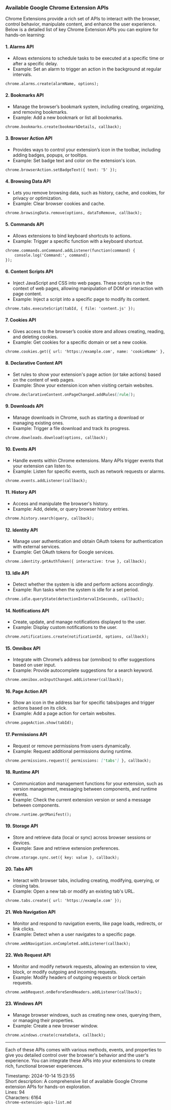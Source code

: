 ### Available Google Chrome Extension APIs

Chrome Extensions provide a rich set of APIs to interact with the browser, control behavior, manipulate content, and enhance the user experience. Below is a detailed list of key Chrome Extension APIs you can explore for hands-on learning:

#### 1. **Alarms API**
   - Allows extensions to schedule tasks to be executed at a specific time or after a specific delay.
   - Example: Set an alarm to trigger an action in the background at regular intervals.
   
   ```md
   chrome.alarms.create(alarmName, options);
   ```

#### 2. **Bookmarks API**
   - Manage the browser’s bookmark system, including creating, organizing, and removing bookmarks.
   - Example: Add a new bookmark or list all bookmarks.

   ```md
   chrome.bookmarks.create(bookmarkDetails, callback);
   ```

#### 3. **Browser Action API**
   - Provides ways to control your extension’s icon in the toolbar, including adding badges, popups, or tooltips.
   - Example: Set badge text and color on the extension's icon.
   
   ```md
   chrome.browserAction.setBadgeText({ text: '5' });
   ```

#### 4. **Browsing Data API**
   - Lets you remove browsing data, such as history, cache, and cookies, for privacy or optimization.
   - Example: Clear browser cookies and cache.
   
   ```md
   chrome.browsingData.remove(options, dataToRemove, callback);
   ```

#### 5. **Commands API**
   - Allows extensions to bind keyboard shortcuts to actions.
   - Example: Trigger a specific function with a keyboard shortcut.
   
   ```md
   chrome.commands.onCommand.addListener(function(command) {
       console.log('Command:', command);
   });
   ```

#### 6. **Content Scripts API**
   - Inject JavaScript and CSS into web pages. These scripts run in the context of web pages, allowing manipulation of DOM or interaction with page content.
   - Example: Inject a script into a specific page to modify its content.
   
   ```md
   chrome.tabs.executeScript(tabId, { file: 'content.js' });
   ```

#### 7. **Cookies API**
   - Gives access to the browser’s cookie store and allows creating, reading, and deleting cookies.
   - Example: Get cookies for a specific domain or set a new cookie.
   
   ```md
   chrome.cookies.get({ url: 'https://example.com', name: 'cookieName' }, callback);
   ```

#### 8. **Declarative Content API**
   - Set rules to show your extension's page action (or take actions) based on the content of web pages.
   - Example: Show your extension icon when visiting certain websites.
   
   ```md
   chrome.declarativeContent.onPageChanged.addRules([rule]);
   ```

#### 9. **Downloads API**
   - Manage downloads in Chrome, such as starting a download or managing existing ones.
   - Example: Trigger a file download and track its progress.
   
   ```md
   chrome.downloads.download(options, callback);
   ```

#### 10. **Events API**
   - Handle events within Chrome extensions. Many APIs trigger events that your extension can listen to.
   - Example: Listen for specific events, such as network requests or alarms.
   
   ```md
   chrome.events.addListener(callback);
   ```

#### 11. **History API**
   - Access and manipulate the browser's history.
   - Example: Add, delete, or query browser history entries.
   
   ```md
   chrome.history.search(query, callback);
   ```

#### 12. **Identity API**
   - Manage user authentication and obtain OAuth tokens for authentication with external services.
   - Example: Get OAuth tokens for Google services.
   
   ```md
   chrome.identity.getAuthToken({ interactive: true }, callback);
   ```

#### 13. **Idle API**
   - Detect whether the system is idle and perform actions accordingly.
   - Example: Run tasks when the system is idle for a set period.
   
   ```md
   chrome.idle.queryState(detectionIntervalInSeconds, callback);
   ```

#### 14. **Notifications API**
   - Create, update, and manage notifications displayed to the user.
   - Example: Display custom notifications to the user.
   
   ```md
   chrome.notifications.create(notificationId, options, callback);
   ```

#### 15. **Omnibox API**
   - Integrate with Chrome’s address bar (omnibox) to offer suggestions based on user input.
   - Example: Provide autocomplete suggestions for a search keyword.
   
   ```md
   chrome.omnibox.onInputChanged.addListener(callback);
   ```

#### 16. **Page Action API**
   - Show an icon in the address bar for specific tabs/pages and trigger actions based on its click.
   - Example: Add a page action for certain websites.
   
   ```md
   chrome.pageAction.show(tabId);
   ```

#### 17. **Permissions API**
   - Request or remove permissions from users dynamically.
   - Example: Request additional permissions during runtime.
   
   ```md
   chrome.permissions.request({ permissions: ['tabs'] }, callback);
   ```

#### 18. **Runtime API**
   - Communication and management functions for your extension, such as version management, messaging between components, and runtime events.
   - Example: Check the current extension version or send a message between components.
   
   ```md
   chrome.runtime.getManifest();
   ```

#### 19. **Storage API**
   - Store and retrieve data (local or sync) across browser sessions or devices.
   - Example: Save and retrieve extension preferences.
   
   ```md
   chrome.storage.sync.set({ key: value }, callback);
   ```

#### 20. **Tabs API**
   - Interact with browser tabs, including creating, modifying, querying, or closing tabs.
   - Example: Open a new tab or modify an existing tab's URL.
   
   ```md
   chrome.tabs.create({ url: 'https://example.com' });
   ```

#### 21. **Web Navigation API**
   - Monitor and respond to navigation events, like page loads, redirects, or link clicks.
   - Example: Detect when a user navigates to a specific page.
   
   ```md
   chrome.webNavigation.onCompleted.addListener(callback);
   ```

#### 22. **Web Request API**
   - Monitor and modify network requests, allowing an extension to view, block, or modify outgoing and incoming requests.
   - Example: Modify headers of outgoing requests or block certain requests.
   
   ```md
   chrome.webRequest.onBeforeSendHeaders.addListener(callback);
   ```

#### 23. **Windows API**
   - Manage browser windows, such as creating new ones, querying them, or managing their properties.
   - Example: Create a new browser window.
   
   ```md
   chrome.windows.create(createData, callback);
   ```

---

Each of these APIs comes with various methods, events, and properties to give you detailed control over the browser's behavior and the user's experience. You can integrate these APIs into your extensions to create rich, functional browser experiences.

Timestamp: 2024-10-14 15:23:55  
Short description: A comprehensive list of available Google Chrome extension APIs for hands-on exploration.  
Lines: 94  
Characters: 6164  
```chrome-extension-apis-list.md```
